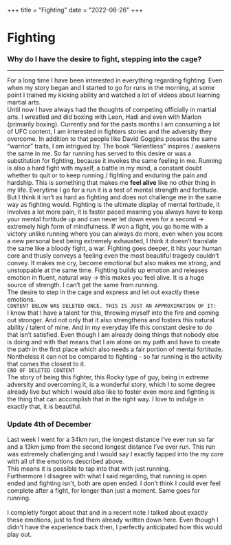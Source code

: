 +++
title = "Fighting"
date = "2022-08-26"
+++

# Fighting
### Why do I have the desire to fight, stepping into the cage?
<hr>

For a long time I have been interested in everything regarding fighting. Even when my story began and I started to go for runs in the morning, at some point I trained my kicking ability and watched a lot of videos about learning martial arts. <br>
Until now I have always had the thoughts of competing officially in martial arts. I wrestled and did boxing with Leon, Hadi and even with Marlon (primarily boxing). Currently and for the pasts months I am consuming a lot of UFC content, I am interested in fighters stories and the adversity they overcome. In addition to that people like David Goggins possess the same “warrior” traits, I am intrigued by. The book “Relentless” inspires / awakens the same in me. So far running has served to this desire or was a substitution for fighting, because it invokes the same feeling in me. Running is also a hard fight with myself, a battle in my mind, a constant doubt whether to quit or to keep running / fighting and enduring the pain and hardship.
This is something that makes me **feel alive** like no other thing in my life. Everytime I go for a run it is a test of mental strength and fortitude. But I think it isn’t as hard as fighting and does not challenge me in the same way as fighting would. Fighting is the ultimate display of mental fortitude, it involves a lot more pain, it is faster paced meaning you always have to keep your mental fortitude up and can never let down even for a second -> extremely high form of mindfulness.
If won a fight, you go home with a victory unlike running where you can always do more, even when you score a new personal best being extremely exhausted, I think it doesn’t translate the same like a bloody fight, a war. Fighting goes deeper, it hits your human core and thusly conveys a feeling even the most beautiful tragedy couldn’t convey. It makes me cry, become emotional but also makes me strong, and unstoppable at the same time. Fighting builds up emotion and releases emotion in fluent, natural way -> this makes you feel alive. It is a huge source of strength. I can’t get the same from running.  
The desire to step in the cage and express and let out exactly these emotions.<br>
`CONTENT BELOW WAS DELETED ONCE. THIS IS JUST AN APPROXIMATION OF IT:`<br>
I know that I have a talent for this, throwing myself into the fire and coming out stronger. And not only that it also strengthens and fosters this natural ability / talent of mine. And in my everyday life this constant desire to do that isn’t satisfied. Even though I am already doing things that nobody else is doing and with that means that I am alone on my path and have to create the path in the first place which also needs a fair portion of mental fortitude. Nontheless it can not be compared to fighting - so far running is the activity that comes the closest to it.<br>
`END OF DELETED CONTENT`<br>
The story of being this fighter, this Rocky type of guy, being in extreme adversity and overcoming it, is a wonderful story, which I to some degree already live but which I would also like to foster even more and fighting is the thing that can accomplish that in the right way. I love to indulge in exactly that, it is beautiful.

### Update 4th of December
Last week I went for a 34km run, the longest distance I’ve ever run so far and a 13km jump from the second longest distance I’ve ever run. This run was extremely challenging and I would say I exactly tapped into the my core with all of the emotions described above. <br>
This means it is possible to tap into that with just running. <br>
Furthermore I disagree with what I said regarding, that running is open ended and fighting isn’t, both are open ended. I don’t think I could ever feel complete after a fight, for longer than just a moment. Same goes for running.
<br><br>
I completly forgot about that and in a recent note I talked about exactly these emotions, just to find them already written down here. Even though I didn't have the experience back then, I perfectly anticipated how this would play out.<br>
